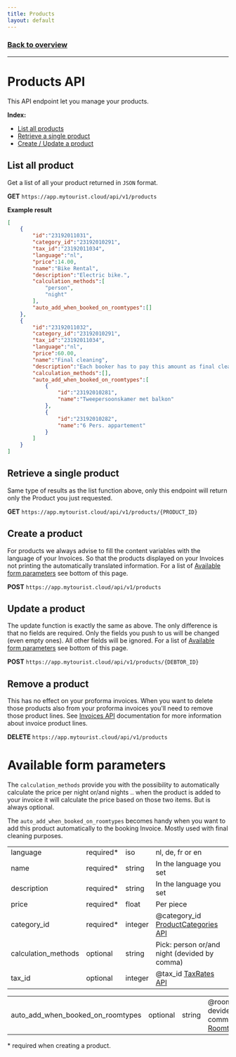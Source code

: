 ```yaml
---
title: Products
layout: default
---
```

### [Back to overview](index.html#start-developing-testing-and-deploy)
---
# Products API
This API endpoint let you manage your products.    

**Index:** 
- [List all products](#list-all-products)
- [Retrieve a single product](#retrieve-a-single-product)
- [Create / Update a product](#create--update-a-product)

## List all product
Get a list of all your product returned in `JSON` format.

**GET** `https://app.mytourist.cloud/api/v1/products`

**Example result**
```json
[
    {
        "id":"23192011031",
        "category_id":"23192010291",
        "tax_id":"23192011034",
        "language":"nl",
        "price":14.00,
        "name":"Bike Rental",
        "description":"Electric bike.",
        "calculation_methods":[
            "person",
            "night"
        ],
        "auto_add_when_booked_on_roomtypes":[]
    },
    {
        "id":"23192011032",
        "category_id":"23192010291",
        "tax_id":"23192011034",
        "language":"nl",
        "price":60.00,
        "name":"Final cleaning",
        "description":"Each booker has to pay this amount as final cleaning service.",
        "calculation_methods":[],
        "auto_add_when_booked_on_roomtypes":[
            {
                "id":"23192010281",
                "name":"Tweepersoonskamer met balkon"
            },
            {
                "id":"23192010282",
                "name":"6 Pers. appartement"
            }
        ]
    }
]
```

## Retrieve a single product
Same type of results as the list function above, only this endpoint will return only the Product you just requested.

**GET** `https://app.mytourist.cloud/api/v1/products/{PRODUCT_ID}`

## Create a product
For products we always advise to fill the content variables with the language of your Invoices. So that the products displayed on your Invoices not printing the automatically translated information. For a list of [Available form parameters](#available-from-parameters) see bottom of this page.

**POST** `https://app.mytourist.cloud/api/v1/products`

## Update a product
The update function is exactly the same as above. The only difference is that no fields are required. Only the fields you push to us will be changed (even empty ones). All other fields will be ignored. For a list of [Available form parameters](#available-from-parameters) see bottom of this page.

**POST** `https://app.mytourist.cloud/api/v1/products/{DEBTOR_ID}`

## Remove a product
This has no effect on your proforma invoices. When you want to delete those products also from your proforma invoices you'll need to remove those product lines. See [Invoices API](invoices.html) documentation for more information about invoice product lines.

**DELETE** `https://app.mytourist.cloud/api/v1/products`

# Available form parameters
The `calculation_methods` provide you with the possibility to automatically calculate the price per night or/and nights .. when the product is added to your invoice it will calculate the price based on those two items. But is always optional.

The `auto_add_when_booked_on_roomtypes` becomes handy when you want to add this product automatically to the booking Invoice. Mostly used with final cleaning purposes.

<table>
    <tr><td>language</td><td>required*</td><td>iso</td><td>nl, de, fr or en</td></tr>    
    <tr><td>name</td><td>required*</td><td>string</td><td>In the language you set</td></tr>    
    <tr><td>description</td><td>required*</td><td>string</td><td>In the language you set</td></tr>    
    <tr><td>price</td><td>required*</td><td>float</td><td>Per piece</td></tr>    
    <tr><td>category_id</td><td>required*</td><td>integer</td><td>@category_id <a href="#">ProductCategories API</a></td></tr>    
    <tr><td>calculation_methods</td><td>optional</td><td>string</td><td>Pick: person or/and night (devided by comma)</td></tr>    
    <tr><td>tax_id</td><td>optional</td><td>integer</td><td>@tax_id <a href="#">TaxRates API</a></td></tr>    
</table>
<table>
    <tr><td>auto_add_when_booked_on_roomtypes</td><td>optional</td><td>string</td><td>@roomtype_id's devided by a comma <a href="#">Roomtypes API</a></td></tr>    
</table>
* required when creating a product.